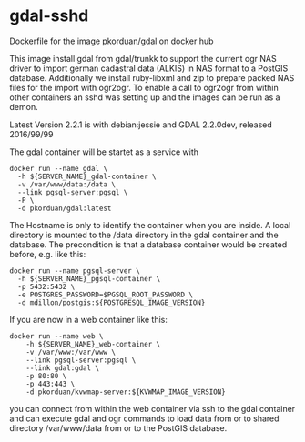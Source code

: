 # gdal-sshd
Dockerfile for the image pkorduan/gdal on docker hub

This image install gdal from gdal/trunkk to support the current ogr NAS driver to import german cadastral data (ALKIS) in NAS format to a PostGIS database.
Additionally we install ruby-libxml and zip to prepare packed NAS files for the import with ogr2ogr.
To enable a call to ogr2ogr from within other containers an sshd was setting up and the images can be run as a demon.

Latest Version 2.2.1 is with debian:jessie and GDAL 2.2.0dev, released 2016/99/99

The gdal container will be startet as a service with 
```
docker run --name gdal \
  -h ${SERVER_NAME}_gdal-container \
  -v /var/www/data:/data \
  --link pgsql-server:pgsql \
  -P \
  -d pkorduan/gdal:latest
```
The Hostname is only to identify the container when you are inside. A local directory is mounted to the /data directory in the gdal container and the database. The precondition is that a database container would be created before, e.g. like this:
```
docker run --name pgsql-server \
  -h ${SERVER_NAME}_pgsql-container \
  -p 5432:5432 \
  -e POSTGRES_PASSWORD=$PGSQL_ROOT_PASSWORD \
  -d mdillon/postgis:${POSTGRESQL_IMAGE_VERSION}
```
If you are now in a web container like this:
```
docker run --name web \
    -h ${SERVER_NAME}_web-container \
    -v /var/www:/var/www \
    --link pgsql-server:pgsql \
    --link gdal:gdal \
    -p 80:80 \
    -p 443:443 \
    -d pkorduan/kvwmap-server:${KVWMAP_IMAGE_VERSION}
```
you can connect from within the web container via ssh to the gdal container and can execute gdal and ogr commands to load data from or to shared directory /var/www/data from or to the PostGIS database.
